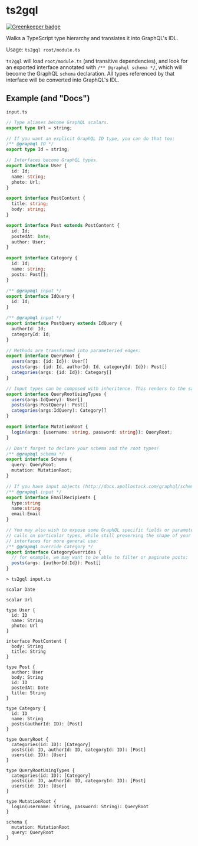 # ts2gql

[![Greenkeeper badge](https://badges.greenkeeper.io/convoyinc/ts2gql.svg)](https://greenkeeper.io/)

Walks a TypeScript type hierarchy and translates it into GraphQL's IDL.

Usage: `ts2gql root/module.ts`

`ts2gql` will load `root/module.ts` (and transitive dependencies), and look for an exported interface annotated with `/** @graphql schema */`, which will become the GraphQL `schema` declaration.  All types referenced by that interface will be converted into GraphQL's IDL.

## Example (and "Docs")

`input.ts`
```ts
// Type aliases become GraphQL scalars.
export type Url = string;

// If you want an explicit GraphQL ID type, you can do that too:
/** @graphql ID */
export type Id = string;

// Interfaces become GraphQL types.
export interface User {
  id: Id;
  name: string;
  photo: Url;
}

export interface PostContent {
  title: string;
  body: string;
}

export interface Post extends PostContent {
  id: Id;
  postedAt: Date;
  author: User;
}

export interface Category {
  id: Id;
  name: string;
  posts: Post[];
}

/** @graphql input */
export interface IdQuery {
  id: Id;
}

/** @graphql input */
export interface PostQuery extends IdQuery {
  authorId: Id;
  categoryId: Id;
}

// Methods are transformed into parameteried edges:
export interface QueryRoot {
  users(args: {id: Id}): User[]
  posts(args: {id: Id, authorId: Id, categoryId: Id}): Post[]
  categories(args: {id: Id}): Category[]
}

// Input types can be composed with inheritence. This renders to the same graphql as QueryRoot above.
export interface QueryRootUsingTypes {
  users(args:IdQuery): User[]
  posts(args:PostQuery): Post[]
  categories(args:IdQuery): Category[]
}

export interface MutationRoot {
  login(args: {username: string, password: string}): QueryRoot;
}

// Don't forget to declare your schema and the root types!
/** @graphql schema */
export interface Schema {
  query: QueryRoot;
  mutation: MutationRoot;
}

// If you have input objects (http://docs.apollostack.com/graphql/schemas.html#input-objects)
/** @graphql input */
export interface EmailRecipients {
  type:string
  name:string
  email:Email
}

// You may also wish to expose some GraphQL specific fields or parameterized
// calls on particular types, while still preserving the shape of your
// interfaces for more general use:
/** @graphql override Category */
export interface CategoryOverrides {
  // for example, we may want to be able to filter or paginate posts:
  posts(args: {authorId:Id}): Post[]
}
```

```
> ts2gql input.ts

scalar Date

scalar Url

type User {
  id: ID
  name: String
  photo: Url
}

interface PostContent {
  body: String
  title: String
}

type Post {
  author: User
  body: String
  id: ID
  postedAt: Date
  title: String
}

type Category {
  id: ID
  name: String
  posts(authorId: ID): [Post]
}

type QueryRoot {
  categories(id: ID): [Category]
  posts(id: ID, authorId: ID, categoryId: ID): [Post]
  users(id: ID): [User]
}

type QueryRootUsingTypes {
  categories(id: ID): [Category]
  posts(id: ID, authorId: ID, categoryId: ID): [Post]
  users(id: ID): [User]
}

type MutationRoot {
  login(username: String, password: String): QueryRoot
}

schema {
  mutation: MutationRoot
  query: QueryRoot
}

```
